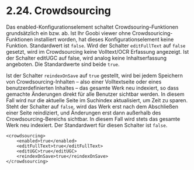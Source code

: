 # 2.24. Crowdsourcing

Das enabled-Konfigurationselement schaltet Crowdsouring–Funktionen grundsätzlich ein bzw. ab. Ist Ihr Goobi viewer ohne Crowdsouricing-Funktionen installiert worden, hat dieses Konfigurationselement keine Funktion. Standardwert ist `false`. Wird der Schalter `editFullText` auf `false` gesetzt, wird im Crowdsourcing keine Volltext/OCR Erfassung angezeigt. Ist der Schalter editUGC auf false, wird analog keine Inhaltserfassung angeboten. Die Standardwerte sind beide `true`.

Ist der Schalter `reindexOnSave` auf `true` gestellt, wird bei jedem Speichern von Crowdsourcing-Inhalten – also einer Volltextseite oder eines benutzerdefinierten Inhaltes – das gesamte Werk neu indexiert, so dass gemachte Änderungen direkt für alle Benutzer sichtbar werden. In diesem Fall wird nur die aktuelle Seite im Suchindex aktualisiert, um Zeit zu sparen. Steht der Schalter auf `false`, wird das Werk erst nach dem Abschließen einer Seite reindiziert, und Änderungen erst dann außerhalb des Crowdsourcing-Bereichs sichtbar. In diesem Fall wird stets das gesamte Werk neu indexiert. Der Standardwert für diesen Schalter ist `false`.

```markup
<crowdsourcing>
    <enabled>true</enabled>
    <editFullText>true</editFullText>
    <editUGC>true</editUGC>
    <reindexOnSave>true</reindexOnSave>
</crowdsourcing>
```

